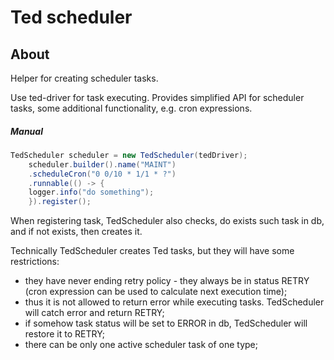 # Ted scheduler

## About

Helper for creating scheduler tasks.

Use ted-driver for task executing.
Provides simplified API for scheduler tasks,
some additional functionality, e.g. cron expressions.

##### Manual

```java
TedScheduler scheduler = new TedScheduler(tedDriver);
    scheduler.builder().name("MAINT")
    .scheduleCron("0 0/10 * 1/1 * ?")
    .runnable(() -> {
    logger.info("do something");
    }).register();
```

When registering task, TedScheduler also checks, do exists such task in db,
and if not exists, then creates it.

Technically TedScheduler creates Ted tasks, but they will have some restrictions:
- they have never ending retry policy - they always be in status RETRY (cron expression can be used to calculate next execution time);
- thus it is not allowed to return error while executing tasks. TedScheduler will catch error and return RETRY;
- if somehow task status will be set to ERROR in db, TedScheduler will restore it to RETRY;
- there can be only one active scheduler task of one type;
